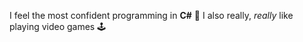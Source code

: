 I feel the most confident programming in **C#** :floppy_disk:
I also really, *really* like playing video games :joystick:
